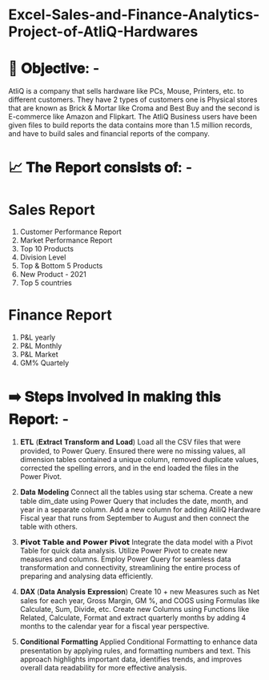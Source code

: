 # Excel-Sales-and-Finance-Analytics-Project-of-AtliQ-Hardwares
# 🎯 𝐎𝐛𝐣𝐞𝐜𝐭𝐢𝐯𝐞: -
AtliQ is a company that sells hardware like PCs, Mouse, Printers, etc. to different customers. They have 2 types of customers one is Physical stores that are known as Brick & Mortar like Croma and Best Buy and the second is E-commerce like Amazon and Flipkart. 
The AtliQ Business users have been given files to build reports the data contains more than 1.5 million records, and have to build sales and financial reports of the company.



# 📈 𝐓𝐡𝐞 𝐑𝐞𝐩𝐨𝐫𝐭 𝐜𝐨𝐧𝐬𝐢𝐬𝐭𝐬 𝐨𝐟: -

# Sales Report
1. Customer Performance Report 
2. Market  Performance Report 
3. Top 10 Products 
4. Division Level
5. Top & Bottom 5 Products  
6. New Product - 2021   
7. Top 5 countries    

# Finance Report
1. P&L yearly  
2. P&L Monthly   
3. P&L Market 
4. GM% Quartely

 
# ➡️ 𝐒𝐭𝐞𝐩𝐬 𝐢𝐧𝐯𝐨𝐥𝐯𝐞𝐝 𝐢𝐧 𝐦𝐚𝐤𝐢𝐧𝐠 𝐭𝐡𝐢𝐬 𝐑𝐞𝐩𝐨𝐫𝐭: -

1. 𝐄𝐓𝐋 (𝐄𝐱𝐭𝐫𝐚𝐜𝐭 𝐓𝐫𝐚𝐧𝐬𝐟𝐨𝐫𝐦 𝐚𝐧𝐝 𝐋𝐨𝐚𝐝)
Load all the CSV files that were provided, to Power Query. Ensured there were no missing values, all dimension tables contained a unique column, removed duplicate values, corrected the spelling errors, and in the end loaded the files in the Power Pivot.
 
 
2. 𝐃𝐚𝐭𝐚 𝐌𝐨𝐝𝐞𝐥𝐢𝐧𝐠
Connect all the tables using star schema. Create a new table dim_date using Power Query that includes the date, month, and year in a separate column. Add a new column for adding AtiliQ Hardware Fiscal year that runs from September to August and then connect the table with others.
 
3. 𝗣𝗶𝘃𝗼𝘁 𝗧𝗮𝗯𝗹𝗲 𝗮𝗻𝗱 𝗣𝗼𝘄𝗲𝗿 𝗣𝗶𝘃𝗼𝘁
Integrate the data model with a Pivot Table for quick data analysis. Utilize Power Pivot to create new measures and columns. Employ Power Query for seamless data transformation and connectivity, streamlining the entire process of preparing and analysing data efficiently.
 
 
4. 𝐃𝐀𝐗 (𝐃𝐚𝐭𝐚 𝐀𝐧𝐚𝐥𝐲𝐬𝐢𝐬 𝐄𝐱𝐩𝐫𝐞𝐬𝐬𝐢𝐨𝐧)
Create 10 + new Measures such as Net sales for each year, Gross Margin, GM %, and COGS using Formulas like Calculate, Sum, Divide, etc. Create new Columns using Functions like Related, Calculate, Format and extract quarterly months by adding 4 months to the calendar year for a fiscal year perspective.
 
 
5. 𝐂𝐨𝐧𝐝𝐢𝐭𝐢𝐨𝐧𝐚𝐥 𝐅𝐨𝐫𝐦𝐚𝐭𝐭𝐢𝐧𝐠
Applied Conditional Formatting to enhance data presentation by applying rules, and formatting numbers and text. This approach highlights important data, identifies trends, and improves overall data readability for more effective analysis.
